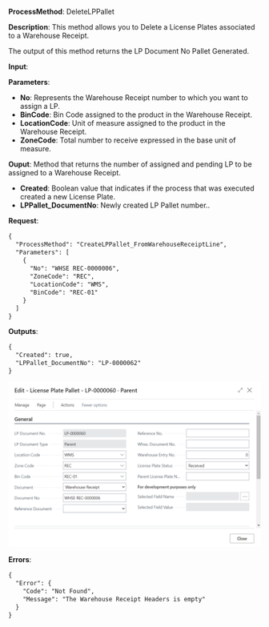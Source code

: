 **ProcessMethod**: DeleteLPPallet

**Description**:
This method allows you to Delete a License Plates associated to a Warehouse Receipt.

The output of this method returns the LP Document No Pallet Generated.

**Input**:

**Parameters**: 
-	**No**: Represents the Warehouse Receipt number to which you want to assign a LP. 
-	**BinCode**: Bin Code assigned to the product in the Warehouse Receipt.
-	**LocationCode**: Unit of measure assigned to the product in the Warehouse Receipt.
-	**ZoneCode**: Total number to receive expressed in the base unit of measure.

**Ouput**: Method that returns the number of assigned and pending LP to be assigned to a Warehouse Receipt.

-	**Created**: Boolean value that indicates if the process that was executed created a new License Plate. 
-	**LPPallet_DocumentNo**: Newly created LP Pallet number..


**Request**:

```
{
  "ProcessMethod": "CreateLPPallet_FromWarehouseReceiptLine",
  "Parameters": [
    {
      "No": "WHSE REC-0000006",
      "ZoneCode": "REC",
      "LocationCode": "WMS",
      "BinCode": "REC-01"
    }
  ]
}
```


**Outputs**:


```
{
  "Created": true,
  "LPPallet_DocumentNo": "LP-0000062"
}
```

![image.png](/.attachments/image-df99e808-882a-4ee1-8a6b-7d46fdccb507.png)
 

**Errors**:

```
{
  "Error": {
    "Code": "Not Found",
    "Message": "The Warehouse Receipt Headers is empty"
  }
}


```



